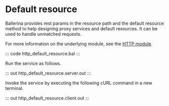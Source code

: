 # Default resource

Ballerina provides rest params in the resource path and the default resource method to help designing proxy services and default resources. It can be used to handle unmatched requests.

For more information on the underlying module,  see the [HTTP module](https://lib.ballerina.io/ballerina/http/latest/).

::: code http_default_resource.bal :::

Run the service as follows.

::: out http_default_resource.server.out :::

Invoke the service by executing the following cURL command in a new terminal.

::: out http_default_resource.client.out :::
